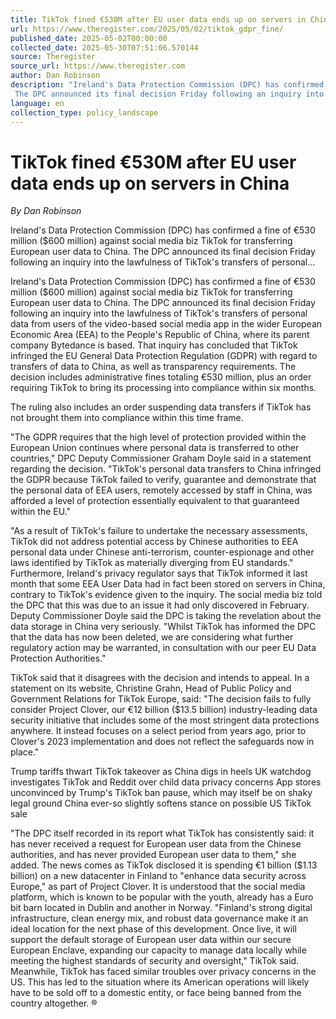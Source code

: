 ```yaml
---
title: TikTok fined €530M after EU user data ends up on servers in China
url: https://www.theregister.com/2025/05/02/tiktok_gdpr_fine/
published_date: 2025-05-02T00:00:00
collected_date: 2025-05-30T07:51:06.570144
source: Theregister
source_url: https://www.theregister.com
author: Dan Robinson
description: "Ireland's Data Protection Commission (DPC) has confirmed a fine of €530 million ($600 million) against social media biz TikTok for transferring European user data to China. 
 The DPC announced its final decision Friday following an inquiry into the lawfulness of TikTok's transfers of personal..."
language: en
collection_type: policy_landscape
---
```


# TikTok fined €530M after EU user data ends up on servers in China

*By Dan Robinson*

Ireland's Data Protection Commission (DPC) has confirmed a fine of €530 million ($600 million) against social media biz TikTok for transferring European user data to China. 
 The DPC announced its final decision Friday following an inquiry into the lawfulness of TikTok's transfers of personal...

Ireland's Data Protection Commission (DPC) has confirmed a fine of €530 million ($600 million) against social media biz TikTok for transferring European user data to China. 
 The DPC announced its final decision Friday following an inquiry into the lawfulness of TikTok's transfers of personal data from users of the video-based social media app in the wider European Economic Area (EEA) to the People's Republic of China, where its parent company Bytedance is based. 
 That inquiry has concluded that TikTok infringed the EU General Data Protection Regulation (GDPR) with regard to transfers of data to China, as well as transparency requirements. The decision includes administrative fines totaling €530 million, plus an order requiring TikTok to bring its processing into compliance within six months. 
 
 The ruling also includes an order suspending data transfers if TikTok has not brought them into compliance within this time frame.

"The GDPR requires that the high level of protection provided within the European Union continues where personal data is transferred to other countries," DPC Deputy Commissioner Graham Doyle said in a statement regarding the decision. 
 "TikTok's personal data transfers to China infringed the GDPR because TikTok failed to verify, guarantee and demonstrate that the personal data of EEA users, remotely accessed by staff in China, was afforded a level of protection essentially equivalent to that guaranteed within the EU." 
 
 "As a result of TikTok's failure to undertake the necessary assessments, TikTok did not address potential access by Chinese authorities to EEA personal data under Chinese anti-terrorism, counter-espionage and other laws identified by TikTok as materially diverging from EU standards." 
 Furthermore, Ireland's privacy regulator says that TikTok informed it last month that some EEA User Data had in fact been stored on servers in China, contrary to TikTok's evidence given to the inquiry. The social media biz told the DPC that this was due to an issue it had only discovered in February. 
 Deputy Commissioner Doyle said the DPC is taking the revelation about the data storage in China very seriously. "Whilst TikTok has informed the DPC that the data has now been deleted, we are considering what further regulatory action may be warranted, in consultation with our peer EU Data Protection Authorities." 
 
 TikTok said that it disagrees with the decision and intends to appeal. In a statement on its website, Christine Grahn, Head of Public Policy and Government Relations for TikTok Europe, said: "The decision fails to fully consider Project Clover, our €12 billion ($13.5 billion) industry-leading data security initiative that includes some of the most stringent data protections anywhere. It instead focuses on a select period from years ago, prior to Clover's 2023 implementation and does not reflect the safeguards now in place." 
 
 Trump tariffs thwart TikTok takeover as China digs in heels 
 UK watchdog investigates TikTok and Reddit over child data privacy concerns 
 App stores unconvinced by Trump's TikTok ban pause, which may itself be on shaky legal ground 
 China ever-so slightly softens stance on possible US TikTok sale 
 
 "The DPC itself recorded in its report what TikTok has consistently said: it has never received a request for European user data from the Chinese authorities, and has never provided European user data to them," she added. 
 The news comes as TikTok disclosed it is spending €1 billion ($1.13 billion) on a new datacenter in Finland to "enhance data security across Europe," as part of Project Clover. 
 It is understood that the social media platform, which is known to be popular with the youth, already has a Euro bit barn located in Dublin and another in Norway. 
 "Finland's strong digital infrastructure, clean energy mix, and robust data governance make it an ideal location for the next phase of this development. Once live, it will support the default storage of European user data within our secure European Enclave, expanding our capacity to manage data locally while meeting the highest standards of security and oversight," TikTok said. 
 Meanwhile, TikTok has faced similar troubles over privacy concerns in the US. This has led to the situation where its American operations will likely have to be sold off to a domestic entity, or face being banned from the country altogether. ®